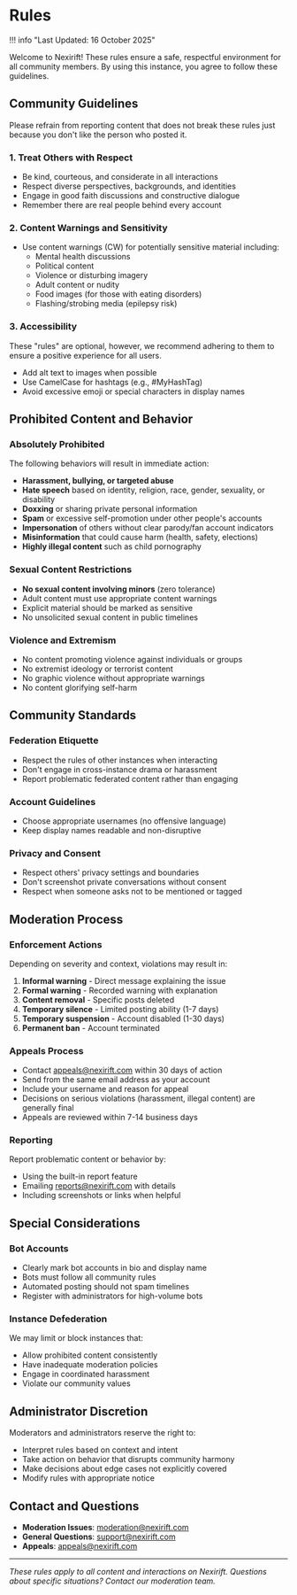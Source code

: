 # Rules

!!! info "Last Updated: 16 October 2025"

Welcome to Nexirift! These rules ensure a safe, respectful environment for all community members. By using this instance, you agree to follow these guidelines.

## Community Guidelines

Please refrain from reporting content that does not break these rules just because you don't like the person who posted it.

### 1. Treat Others with Respect

- Be kind, courteous, and considerate in all interactions
- Respect diverse perspectives, backgrounds, and identities
- Engage in good faith discussions and constructive dialogue
- Remember there are real people behind every account

### 2. Content Warnings and Sensitivity

- Use content warnings (CW) for potentially sensitive material including:
  - Mental health discussions
  - Political content
  - Violence or disturbing imagery
  - Adult content or nudity
  - Food images (for those with eating disorders)
  - Flashing/strobing media (epilepsy risk)

### 3. Accessibility

These "rules" are optional, however, we recommend adhering to them to ensure a positive experience for all users.

- Add alt text to images when possible
- Use CamelCase for hashtags (e.g., #MyHashTag)
- Avoid excessive emoji or special characters in display names

## Prohibited Content and Behavior

### Absolutely Prohibited

The following behaviors will result in immediate action:

- **Harassment, bullying, or targeted abuse**
- **Hate speech** based on identity, religion, race, gender, sexuality, or disability
- **Doxxing** or sharing private personal information
- **Spam** or excessive self-promotion under other people's accounts
- **Impersonation** of others without clear parody/fan account indicators
- **Misinformation** that could cause harm (health, safety, elections)
- **Highly illegal content** such as child pornography

### Sexual Content Restrictions

- **No sexual content involving minors** (zero tolerance)
- Adult content must use appropriate content warnings
- Explicit material should be marked as sensitive
- No unsolicited sexual content in public timelines

### Violence and Extremism

- No content promoting violence against individuals or groups
- No extremist ideology or terrorist content
- No graphic violence without appropriate warnings
- No content glorifying self-harm

## Community Standards

### Federation Etiquette

- Respect the rules of other instances when interacting
- Don't engage in cross-instance drama or harassment
- Report problematic federated content rather than engaging

### Account Guidelines

- Choose appropriate usernames (no offensive language)
- Keep display names readable and non-disruptive

### Privacy and Consent

- Respect others' privacy settings and boundaries
- Don't screenshot private conversations without consent
- Respect when someone asks not to be mentioned or tagged

## Moderation Process

### Enforcement Actions

Depending on severity and context, violations may result in:

1. **Informal warning** - Direct message explaining the issue
2. **Formal warning** - Recorded warning with explanation
3. **Content removal** - Specific posts deleted
4. **Temporary silence** - Limited posting ability (1-7 days)
5. **Temporary suspension** - Account disabled (1-30 days)
6. **Permanent ban** - Account terminated

### Appeals Process

- Contact [appeals@nexirift.com](mailto:appeals@nexirift.com) within 30 days of action
- Send from the same email address as your account
- Include your username and reason for appeal
- Decisions on serious violations (harassment, illegal content) are generally final
- Appeals are reviewed within 7-14 business days

### Reporting

Report problematic content or behavior by:

- Using the built-in report feature
- Emailing [reports@nexirift.com](mailto:reports@nexirift.com) with details
- Including screenshots or links when helpful

## Special Considerations

### Bot Accounts

- Clearly mark bot accounts in bio and display name
- Bots must follow all community rules
- Automated posting should not spam timelines
- Register with administrators for high-volume bots

### Instance Defederation

We may limit or block instances that:

- Allow prohibited content consistently
- Have inadequate moderation policies
- Engage in coordinated harassment
- Violate our community values

## Administrator Discretion

Moderators and administrators reserve the right to:

- Interpret rules based on context and intent
- Take action on behavior that disrupts community harmony
- Make decisions about edge cases not explicitly covered
- Modify rules with appropriate notice

## Contact and Questions

- **Moderation Issues**: [moderation@nexirift.com](mailto:moderation@nexirift.com)
- **General Questions**: [support@nexirift.com](mailto:support@nexirift.com)
- **Appeals**: [appeals@nexirift.com](mailto:appeals@nexirift.com)

---

_These rules apply to all content and interactions on Nexirift. Questions about specific situations? Contact our moderation team._
